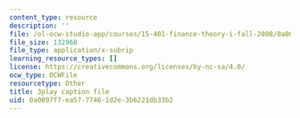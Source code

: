 ```yaml
---
content_type: resource
description: ''
file: /ol-ocw-studio-app/courses/15-401-finance-theory-i-fall-2008/0a0097f7ea5777461d2e3b6221db33b2_J7d3vcaS9-o.srt
file_size: 132968
file_type: application/x-subrip
learning_resource_types: []
license: https://creativecommons.org/licenses/by-nc-sa/4.0/
ocw_type: OCWFile
resourcetype: Other
title: 3play caption file
uid: 0a0097f7-ea57-7746-1d2e-3b6221db33b2
---
```

